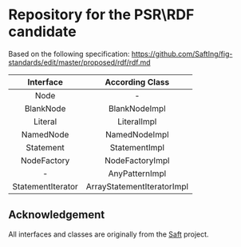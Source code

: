 # Repository for the PSR\RDF candidate

Based on the following specification: https://github.com/SaftIng/fig-standards/edit/master/proposed/rdf/rdf.md

|     Interface     |      According Class       |
|:-----------------:|:--------------------------:|
|       Node        |             -              |
|     BlankNode     |       BlankNodeImpl        |
|      Literal      |        LiteralImpl         |
|     NamedNode     |       NamedNodeImpl        |
|     Statement     |       StatementImpl        |
|    NodeFactory    |      NodeFactoryImpl       |
|         -         |       AnyPatternImpl       |
| StatementIterator | ArrayStatementIteratorImpl |

## Acknowledgement

All interfaces and classes are originally from the [Saft](https://github.com/SaftIng/Saft/tree/master/src/Saft/Rdf) project.
